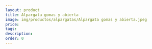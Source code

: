 ```yaml
---
layout: product
title: Alpargata gomas y abierta
image: img/productos/alpargatas/Alpargata gomas y abierta.jpeg
price: 
tags: 
description: 
order: 0
---
```

